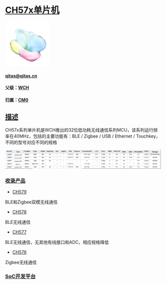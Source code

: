 ﻿# [CH57x单片机](https://github.com/sochub/CH57)

[![sites](SoC/SoC.png)](http://www.qitas.cn) 
####  qitas@qitas.cn

#### 父级：[WCH](https://github.com/sochub/WCH-8051) 
#### 归属：[CM0](https://github.com/sochub/CM0) 

## [描述](https://github.com/sochub/CH57/wiki) 

CH57x系列单片机是WCH推出的32位低功耗无线通信系列MCU，该系列运行频率在40MHz，包括的主要功能有：BLE / Zigbee / USB / Ethernet / Touchkey，不同的型号对应不同的规格

[![sites](SoC/CH57.png)](http://www.wch.cn/products/category/5.html) 

### [收录产品](https://github.com/sochub/CH57)

- [CH579](https://github.com/sochub/CH579) 

BLE和Zigbee双模无线通信

- [CH578](https://github.com/sochub/CH578) 

BLE无线通信

- [CH577](https://github.com/sochub/CH577) 

BLE无线通信，无其他有线接口和ADC，相应规格降低

- [CH576](https://github.com/sochub/CH576) 

Zigbee无线通信

###  [SoC开发平台](http://www.qitas.cn)   
